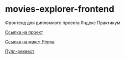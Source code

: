 # movies-explorer-frontend
Фронтенд для дипломного проекта Яндекс Практикум

[Ссылка на проект](http://julialatyshevadoploma.nomoredomains.xyz/)

[Ссылка на макет Figma](https://www.figma.com/file/FJaDZzQ9Dex5xDF9NKSkI1/Diploma)

[Пулл-реквест](https://github.com/AstreyaJulia/movies-explorer-frontend/pull/2)
